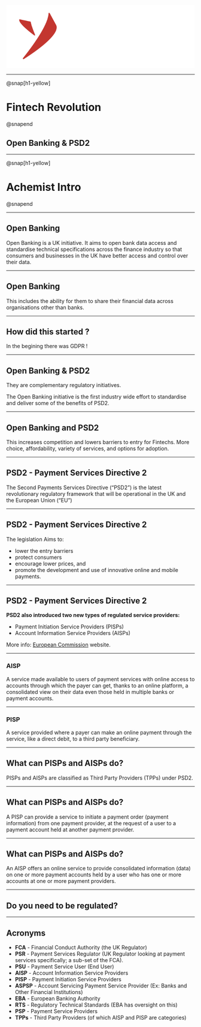 
![Yarilabs](assets/yarilabs_logo_vH_signature_neg_transp.png)

---

@snap[h1-yellow]
# Fintech Revolution 
@snapend

## Open Banking & PSD2  

---

@snap[h1-yellow]
# Achemist Intro
@snapend

---

## Open Banking

Open Banking is a UK initiative. 
It aims to open bank data access and standardise technical specifications 
across the finance industry so that consumers and businesses in the UK have 
better access and control over their data. 

---

## Open Banking
This includes the ability for them to share their financial data across 
organisations other than banks.

---

## How did this started ? 
In the begining there was GDPR !

---
## Open Banking & PSD2

They are complementary regulatory initiatives.

The Open Banking initiative is the first industry wide effort to 
standardise and deliver some of the benefits of PSD2. 

---

## Open Banking and PSD2

This increases competition and lowers barriers to entry for Fintechs. 
More choice, affordability, variety of services, and options for adoption.

---

## PSD2 - Payment Services Directive 2

The Second Payments Services Directive (“PSD2”) is the latest revolutionary 
regulatory framework that will be operational in the UK and the European Union (“EU”) 

---

## PSD2 - Payment Services Directive 2

The legislation Aims  to:

* lower the entry barriers
* protect consumers
* encourage lower prices, and
* promote the development and use of innovative online and mobile payments.

---

## PSD2 - Payment Services Directive 2

**PSD2 also introduced two new types of regulated service providers:**

* Payment Initiation Service Providers (PISPs)
* Account Information Service Providers (AISPs)

More info:  [European Commission](https://ec.europa.eu/info/law/payment-services-psd-2-directive-eu-2015-2366_en) website.

---

### AISP

A service made available to users of payment services with online access 
to accounts through which the payer can get, thanks to an online platform, 
a consolidated view on their data even those held in multiple banks or payment accounts.

---

### PISP
A service provided where a payer can make an online payment through the service, 
like a direct debit, to a third party beneficiary.

---

## What can PISPs and AISPs do?
PISPs and AISPs are classified as Third Party Providers (TPPs) under PSD2.

---

## What can PISPs and AISPs do?

A PISP can provide a service to initiate a payment order (payment information) 
from one payment provider, at the request of a user to a payment account held at 
another payment provider.

---

## What can PISPs and AISPs do?

An AISP offers an online service to provide consolidated information (data) 
on one or more payment accounts held by a user who has one or more accounts at 
one or more payment providers.

---

## Do you need to be regulated?

---

## Acronyms

* **FCA** 	- Financial Conduct Authority (the UK Regulator)
* **PSR** 	- Payment Services Regulator (UK Regulator looking at payment 	services specifically; a sub-set of the FCA).
* **PSU** 	- Payment Service User (End User)
* **AISP** 	- Account Information Service Providers
* **PISP**	- Payment Initiation Service Providers
* **ASPSP** - Account Servicing Payment Service Provider (Ex: Banks and Other Financial Institutions)
* **EBA** 	- European Banking Authority
* **RTS** 	- Regulatory Technical Standards (EBA has oversight on this)
* **PSP** 	- Payment Service Providers
* **TPPs** 	- Third Party Providers (of which AISP and PISP are categories)

